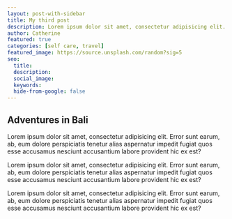 ```yaml
---
layout: post-with-sidebar
title: My third post
description: Lorem ipsum dolor sit amet, consectetur adipisicing elit. Error sunt earum, ab, eum dolore perspiciatis tenetur alias aspernatur
author: Catherine
featured: true
categories: [self care, travel]
featured_image: https://source.unsplash.com/random?sig=5
seo:
  title:
  description:
  social_image:
  keywords:
  hide-from-google: false
---
```


## Adventures in Bali

Lorem ipsum dolor sit amet, consectetur adipisicing elit. Error sunt earum, ab, eum dolore perspiciatis tenetur alias aspernatur impedit fugiat quos esse accusamus nesciunt accusantium labore provident hic ex est?

Lorem ipsum dolor sit amet, consectetur adipisicing elit. Error sunt earum, ab, eum dolore perspiciatis tenetur alias aspernatur impedit fugiat quos esse accusamus nesciunt accusantium labore provident hic ex est?

Lorem ipsum dolor sit amet, consectetur adipisicing elit. Error sunt earum, ab, eum dolore perspiciatis tenetur alias aspernatur impedit fugiat quos esse accusamus nesciunt accusantium labore provident hic ex est?
